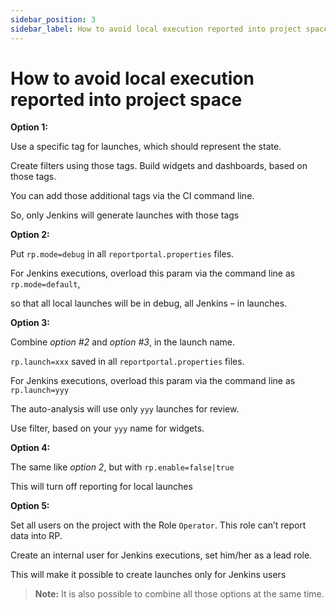 ```yaml
---
sidebar_position: 3
sidebar_label: How to avoid local execution reported into project space
---
```


# How to avoid local execution reported into project space

**Option 1:** 

Use a specific tag for launches, which should represent the state.

Create filters using those tags. Build widgets and dashboards, based on those tags. 

You can add those additional tags via the CI command line. 

So, only Jenkins will generate launches with those tags

**Option 2:**

Put `rp.mode=debug` in all `reportportal.properties` files.

For Jenkins executions, overload this param via the command line as `rp.mode=default`,

so that all local launches will be in debug, all Jenkins – in launches.

**Option 3:**

Combine _option #2_ and _option #3_, in the launch name.

`rp.launch=xxx` saved in all `reportportal.properties` files.

For Jenkins executions, overload this param via the command line as `rp.launch=yyy`

The auto-analysis will use only `yyy` launches for review.

Use filter, based on your `yyy` name for widgets.

**Option 4:**

The same like _option 2_, but with `rp.enable=false|true`

This will turn off reporting for local launches

**Option 5:**

Set all users on the project with the Role `Operator`. This role can’t report data into RP.

Create an internal user for Jenkins executions, set him/her as a lead role. 

This will make it possible to create launches only for Jenkins users

>**Note:** It is also possible to combine all those options at the same time.


